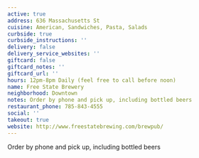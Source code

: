 ```yaml
---
active: true
address: 636 Massachusetts St
cuisine: American, Sandwiches, Pasta, Salads
curbside: true
curbside_instructions: ''
delivery: false
delivery_service_websites: ''
giftcard: false
giftcard_notes: ''
giftcard_url: ''
hours: 12pm-8pm Daily (feel free to call before noon)
name: Free State Brewery
neighborhood: Downtown
notes: Order by phone and pick up, including bottled beers
restaurant_phone: 785-843-4555
social: ''
takeout: true
website: http://www.freestatebrewing.com/brewpub/
---
```


Order by phone and pick up, including bottled beers